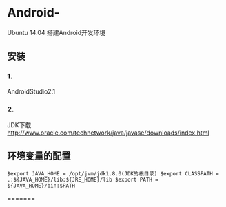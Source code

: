 # Android-
Ubuntu 14.04 搭建Android开发环境

## 安装
### 1.
AndroidStudio2.1

### 2.
JDK下载 http://www.oracle.com/technetwork/java/javase/downloads/index.html

## 环境变量的配置
`$export JAVA_HOME = /opt/jvm/jdk1.8.0(JDK的根目录)
$export CLASSPATH = .:${JAVA_HOME}/lib:${JRE_HOME}/lib
$export PATH = ${JAVA_HOME}/bin:$PATH`

=======

